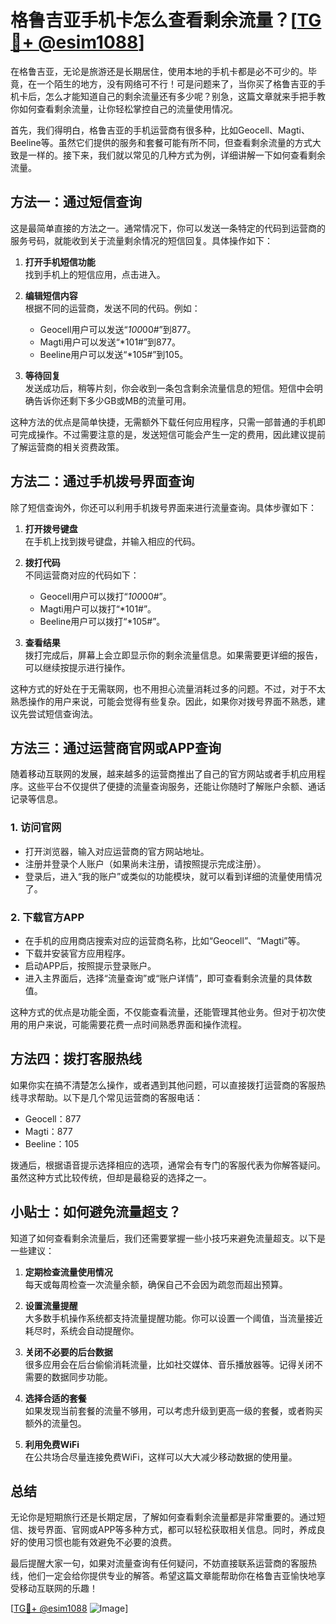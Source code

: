 # 格鲁吉亚手机卡怎么查看剩余流量？[[TG💪+ @esim1088](https://t.me/s/esim1088)]

在格鲁吉亚，无论是旅游还是长期居住，使用本地的手机卡都是必不可少的。毕竟，在一个陌生的地方，没有网络可不行！可是问题来了，当你买了格鲁吉亚的手机卡后，怎么才能知道自己的剩余流量还有多少呢？别急，这篇文章就来手把手教你如何查看剩余流量，让你轻松掌控自己的流量使用情况。

首先，我们得明白，格鲁吉亚的手机运营商有很多种，比如Geocell、Magti、Beeline等。虽然它们提供的服务和套餐可能有所不同，但查看剩余流量的方式大致是一样的。接下来，我们就以常见的几种方式为例，详细讲解一下如何查看剩余流量。

## 方法一：通过短信查询

这是最简单直接的方法之一。通常情况下，你可以发送一条特定的代码到运营商的服务号码，就能收到关于流量剩余情况的短信回复。具体操作如下：

1. **打开手机短信功能**  
   找到手机上的短信应用，点击进入。

2. **编辑短信内容**  
   根据不同的运营商，发送不同的代码。例如：
   - Geocell用户可以发送“*100*00#”到877。
   - Magti用户可以发送“*101#”到877。
   - Beeline用户可以发送“*105#”到105。

3. **等待回复**  
   发送成功后，稍等片刻，你会收到一条包含剩余流量信息的短信。短信中会明确告诉你还剩下多少GB或MB的流量可用。

这种方法的优点是简单快捷，无需额外下载任何应用程序，只需一部普通的手机即可完成操作。不过需要注意的是，发送短信可能会产生一定的费用，因此建议提前了解运营商的相关资费政策。

## 方法二：通过手机拨号界面查询

除了短信查询外，你还可以利用手机拨号界面来进行流量查询。具体步骤如下：

1. **打开拨号键盘**  
   在手机上找到拨号键盘，并输入相应的代码。

2. **拨打代码**  
   不同运营商对应的代码如下：
   - Geocell用户可以拨打“*100*00#”。
   - Magti用户可以拨打“*101#”。
   - Beeline用户可以拨打“*105#”。

3. **查看结果**  
   拨打完成后，屏幕上会立即显示你的剩余流量信息。如果需要更详细的报告，可以继续按提示进行操作。

这种方式的好处在于无需联网，也不用担心流量消耗过多的问题。不过，对于不太熟悉操作的用户来说，可能会觉得有些复杂。因此，如果你对拨号界面不熟悉，建议先尝试短信查询法。

## 方法三：通过运营商官网或APP查询

随着移动互联网的发展，越来越多的运营商推出了自己的官方网站或者手机应用程序。这些平台不仅提供了便捷的流量查询服务，还能让你随时了解账户余额、通话记录等信息。

### 1. 访问官网

- 打开浏览器，输入对应运营商的官方网站地址。
- 注册并登录个人账户（如果尚未注册，请按照提示完成注册）。
- 登录后，进入“我的账户”或类似的功能模块，就可以看到详细的流量使用情况了。

### 2. 下载官方APP

- 在手机的应用商店搜索对应的运营商名称，比如“Geocell”、“Magti”等。
- 下载并安装官方应用程序。
- 启动APP后，按照提示登录账户。
- 进入主界面后，选择“流量查询”或“账户详情”，即可查看剩余流量的具体数值。

这种方式的优点是功能全面，不仅能查看流量，还能管理其他业务。但对于初次使用的用户来说，可能需要花费一点时间熟悉界面和操作流程。

## 方法四：拨打客服热线

如果你实在搞不清楚怎么操作，或者遇到其他问题，可以直接拨打运营商的客服热线寻求帮助。以下是几个常见运营商的客服电话：

- Geocell：877
- Magti：877
- Beeline：105

拨通后，根据语音提示选择相应的选项，通常会有专门的客服代表为你解答疑问。虽然这种方式比较传统，但却是最稳妥的选择之一。

## 小贴士：如何避免流量超支？

知道了如何查看剩余流量后，我们还需要掌握一些小技巧来避免流量超支。以下是一些建议：

1. **定期检查流量使用情况**  
   每天或每周检查一次流量余额，确保自己不会因为疏忽而超出预算。

2. **设置流量提醒**  
   大多数手机操作系统都支持流量提醒功能。你可以设置一个阈值，当流量接近耗尽时，系统会自动提醒你。

3. **关闭不必要的后台数据**  
   很多应用会在后台偷偷消耗流量，比如社交媒体、音乐播放器等。记得关闭不需要的数据同步功能。

4. **选择合适的套餐**  
   如果发现当前套餐的流量不够用，可以考虑升级到更高一级的套餐，或者购买额外的流量包。

5. **利用免费WiFi**  
   在公共场合尽量连接免费WiFi，这样可以大大减少移动数据的使用量。

## 总结

无论你是短期旅行还是长期定居，了解如何查看剩余流量都是非常重要的。通过短信、拨号界面、官网或APP等多种方式，都可以轻松获取相关信息。同时，养成良好的使用习惯也能有效避免不必要的浪费。

最后提醒大家一句，如果对流量查询有任何疑问，不妨直接联系运营商的客服热线，他们一定会给你提供专业的解答。希望这篇文章能帮助你在格鲁吉亚愉快地享受移动互联网的乐趣！

[[TG💪+ @esim1088](https://t.me/s/esim1088) ![Image](https://i.postimg.cc/4NQfJmqS/Snipaste-2025-05-13-00-14-12.png)]